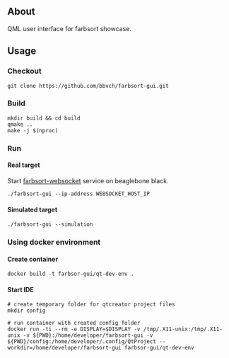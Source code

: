 ## About
QML user interface for farbsort showcase.

## Usage

### Checkout

    git clone https://github.com/bbvch/farbsort-gui.git

### Build

    mkdir build && cd build
    qmake ..
    make -j $(nproc)

### Run

#### Real target

Start [farbsort-websocket](https://github.com/bbvch/farbsort-websocket) service on beaglebone black. 

    ./farbsort-gui --ip-address WEBSOCKET_HOST_IP


#### Simulated target

    ./farbsort-gui --simulation

### Using docker environment

#### Create container

    docker build -t farbsor-gui/qt-dev-env .

#### Start IDE

    # create temporary folder for qtcreator project files
    mkdir config
    
    # run container with created config folder
    docker run -ti --rm -e DISPLAY=$DISPLAY -v /tmp/.X11-unix:/tmp/.X11-unix -v ${PWD}:/home/developer/farbsort-gui -v ${PWD}/config:/home/developer/.config/QtProject --workdir=/home/developer/farbsort-gui farbsor-gui/qt-dev-env

